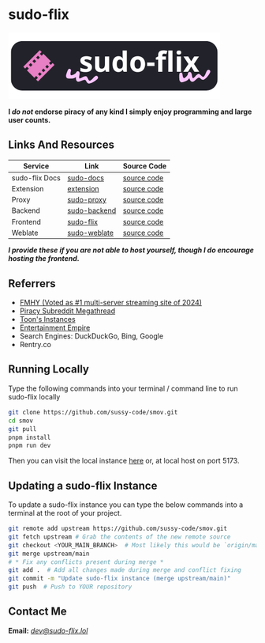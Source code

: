 # sudo-flix
[![sudo-flix Image](.github/sudo-flix.png)](https://docs.undi.rest)  

**I *do not* endorse piracy of any kind I simply enjoy programming and large user counts.**

## Links And Resources
| Service        | Link                                                             | Source Code                                              |
|----------------|------------------------------------------------------------------|----------------------------------------------------------|
| sudo-flix Docs | [sudo-docs](https://docs.undi.rest)                          | [source code](https://github.com/sussy-code/docs)        |
| Extension      | [extension](https://docs.undi.rest/extension)                | [source code](https://github.com/sussy-code/browser-ext) |
| Proxy          | [sudo-proxy](https://sudo-proxy.up.railway.app)              | [source code](https://github.com/sussy-code/sudo-proxy)  |             
| Backend        | [sudo-backend](https://backend.undi.rest)                    | [source code](https://github.com/sussy-code/backend)     |
| Frontend       | [sudo-flix](https://docs.undi.rest/instances)                | [source code](https://github.com/sussy-code/smov)        |
| Weblate        | [sudo-weblate](https://docs.undi.rest/links/weblate)         | [source code](https://github.com/sussy-code/docs)        |

***I provide these if you are not able to host yourself, though I do encourage hosting the frontend.***


## Referrers
- [FMHY (Voted as #1 multi-server streaming site of 2024)](https://fmhy.net)
- [Piracy Subreddit Megathread](https://www.reddit.com/r/Piracy/s/iymSloEpXn)
- [Toon's Instances](https://erynith.github.io/movie-web-instances)
- [Entertainment Empire](https://discord.gg/8NSDNEMfja)
- Search Engines: DuckDuckGo, Bing, Google
- Rentry.co


## Running Locally
Type the following commands into your terminal / command line to run sudo-flix locally
```bash
git clone https://github.com/sussy-code/smov.git
cd smov
git pull
pnpm install
pnpm run dev
```
Then you can visit the local instance [here](http://localhost:5173) or, at local host on port 5173.


## Updating a sudo-flix Instance
To update a sudo-flix instance you can type the below commands into a terminal at the root of your project.
```bash
git remote add upstream https://github.com/sussy-code/smov.git
git fetch upstream # Grab the contents of the new remote source
git checkout <YOUR_MAIN_BRANCH>  # Most likely this would be `origin/main`
git merge upstream/main
# * Fix any conflicts present during merge *
git add .  # Add all changes made during merge and conflict fixing
git commit -m "Update sudo-flix instance (merge upstream/main)"
git push  # Push to YOUR repository
```


## Contact Me
**Email:** *[dev@sudo-flix.lol](mailto:dev@sudo-flix.lol)* 
